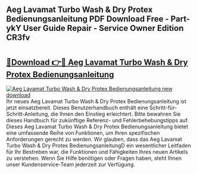 ## Aeg Lavamat Turbo Wash & Dry Protex Bedienungsanleitung PDF Download Free - Part-ykY User Guide Repair - Service Owner Edition CR3fv

# <h2><a href="http://df67km.blite.top/?on=Aeg+Lavamat+Turbo+Wash+%26+Dry+Protex+Bedienungsanleitung">🔗Download 👉🔴 Aeg Lavamat Turbo Wash & Dry Protex Bedienungsanleitung</a></h2>

[![Aeg Lavamat Turbo Wash & Dry Protex Bedienungsanleitung new download](https://i.imgur.com/lujVjoI.png)](http://df67km.blite.top/?on=Aeg+Lavamat+Turbo+Wash+%26+Dry+Protex+Bedienungsanleitung)
Ihr neues Aeg Lavamat Turbo Wash & Dry Protex Bedienungsanleitung ist jetzt einsatzbereit. Dieses Benutzerhandbuch enthält eine Schritt-für-Schritt-Anleitung, die Ihnen den Einstieg erleichtert. Bitte bewahren Sie dieses Handbuch für zukünftige Referenz- und Fehlerbehebungstipps auf. Dieses Aeg Lavamat Turbo Wash & Dry Protex Bedienungsanleitung bietet eine umfassende Reihe von Funktionen, um Ihren spezifischen Anforderungen gerecht zu werden. Wir glauben, dass das Aeg Lavamat Turbo Wash & Dry Protex BedienungsanleitungD ein wesentlicher Leitfaden für Ihr Bestreben war, die Funktionen und Fähigkeiten Ihres neuen Artikels zu verstehen. Wenn Sie Hilfe benötigen oder Fragen haben, steht Ihnen unser Kundenservice-Team jederzeit zur Verfügung.
